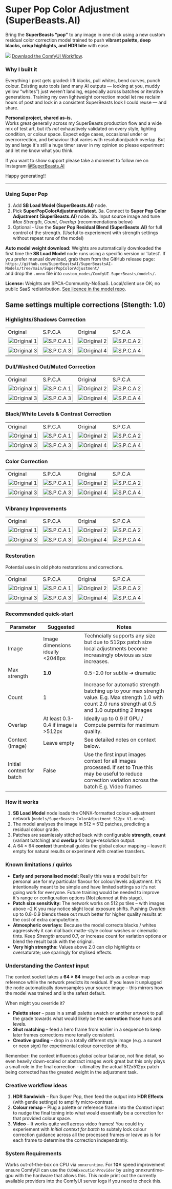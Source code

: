 # Super Pop Color Adjustment (SuperBeasts.AI)

Bring the **SuperBeasts “pop”** to any image in one click using a new custom residual color correction model trained to push **vibrant palette, deep blacks, crisp highlights, and HDR bite** with ease.

<a href="assets/examples/SPCA/SuperBeasts.AI-SuperPopColorAdjustment.json" target="_blank"><img src="assets/examples/SPCA/workflow.jpg"/></a>
<a href="assets/examples/SPCA/SuperBeasts.AI-SuperPopColorAdjustment.json" target="_blank">Downlaod the ComfyUI Workflow</a>.

### Why I built it
Everything I post gets graded: lift blacks, pull whites, bend curves, punch colour. Existing auto tools (and many AI outputs — looking at you, muddy yellow “whites”) just weren’t landing, especially across batches or iterative generations. Training my own lightweight correction model let me reclaim hours of post and lock in a consistent SuperBeasts look I could reuse — and share.

**Personal project, shared as‑is.**  
Works great generally across my SuperBeasts production flow and a wide mix of test art, but it’s *not* exhaustively validated on every style, lighting condition, or colour space. Expect edge cases, occasional under or overcorrection, and behaviour that varies with resolution/patch overlap. But by and large it's still a huge timer saver in my opinion so please experiment and let me know what you think.

If you want to show support please take a momenet to follow me on Instagram <a href="https://www.instagram.com/SuperBeasts.AI" target="_blank">@SuperBeasts.AI</a>

Happy generating!!

---

### Using Super Pop

1. Add **SB Load Model (SuperBeasts.AI)** node.
2. Pick **SuperPopColorAdjustment/latest**.
3a. Connect to **Super Pop Color Adjustment (SuperBeasts.AI)** node.
3b. Input source image and tune *Max Strength*, *Count*, *Overlap* (recommendations below)
4. Optional - Use the **Super Pop Residual Blend (SuperBeasts.AI)** for full control of the strength. (Useful to experiement with strength settings without repeat runs of the model)

**Auto model weight download:**
Weights are automatically downloaded the first time the **SB Load Model** node runs using a specific version or 'latest'.
If you prefer manual download, grab them from the GitHub release page:
`https://github.com/SuperBeastsAI/SuperBeastsAI-Models/tree/main/SuperPopColorAdjustment/`  
and drop the `.onnx` file into `custom_nodes/ComfyUI-SuperBeasts/models/`.

**License:**
Weights are SPCA-Community-NoSaaS. 
Local/client use OK; no public SaaS redistribution.
<a href="https://github.com/SuperBeastsAI/SuperBeastsAI-Models/blob/main/SuperPopColorAdjustment/LICENSE.txt" target="_blank">See licence in the model repo</a>.


<h2>Same settings multiple corrections (Stength: 1.0)</h2>

<h3>Highlights/Shadows Correction</h3>

<table width="100%">
  <tr>
    <td style="width:25%" width="25%">Original</td>
    <td style="width:25%" width="25%">S.P.C.A</td>
    <td style="width:25%" width="25%">Original</td>
    <td style="width:25%" width="25%">S.P.C.A</td>
  </tr>
  <tr>
    <td><img src="assets/examples/SPCA/5a.png" width="100%" alt="Original 1"></td>
    <td><img src="assets/examples/SPCA/5b.png" width="100%" alt="S.P.C.A 1"></td>
    <td><img src="assets/examples/SPCA/1a.png" width="100%" alt="Original 2"></td>
    <td><img src="assets/examples/SPCA/1b.png" width="100%" alt="S.P.C.A 2"></td>
  </tr>
  <tr>
    <td><img src="assets/examples/SPCA/2a.png" width="100%" alt="Original 3"></td>
    <td><img src="assets/examples/SPCA/2b.png" width="100%" alt="S.P.C.A 3"></td>
    <td><img src="assets/examples/SPCA/4a.png" width="100%" alt="Original 4"></td>
    <td><img src="assets/examples/SPCA/4b.png" width="100%" alt="S.P.C.A 4"></td>
  </tr>
</table>

<h3>Dull/Washed Out/Muted Correction</h3>

<table width="100%">
  <tr>
    <td style="width:25%" width="25%">Original</td>
    <td style="width:25%" width="25%">S.P.C.A</td>
    <td style="width:25%" width="25%">Original</td>
    <td style="width:25%" width="25%">S.P.C.A</td>
  </tr>
  <tr>
    <td><img src="assets/examples/SPCA/41a.png" width="100%" alt="Original 1"></td>
    <td><img src="assets/examples/SPCA/41b.png" width="100%" alt="S.P.C.A 1"></td>
    <td><img src="assets/examples/SPCA/16a.png" width="100%" alt="Original 2"></td>
    <td><img src="assets/examples/SPCA/16b.png" width="100%" alt="S.P.C.A 2"></td>
  </tr>
  <tr>
    <td><img src="assets/examples/SPCA/27a.png" width="100%" alt="Original 3"></td>
    <td><img src="assets/examples/SPCA/27b.png" width="100%" alt="S.P.C.A 3"></td>
    <td><img src="assets/examples/SPCA/24a.png" width="100%" alt="Original 4"></td>
    <td><img src="assets/examples/SPCA/24b.png" width="100%" alt="S.P.C.A 4"></td>
  </tr>
</table>


<h3>Black/White Levels & Contrast Correction</h3>

<table width="100%">
  <tr>
    <td style="width:25%" width="25%">Original</td>
    <td style="width:25%" width="25%">S.P.C.A</td>
    <td style="width:25%" width="25%">Original</td>
    <td style="width:25%" width="25%">S.P.C.A</td>
  </tr>
  <tr>
    <td><img src="assets/examples/SPCA/6a.png" width="100%" alt="Original 1"></td>
    <td><img src="assets/examples/SPCA/6b.png" width="100%" alt="S.P.C.A 1"></td>
    <td><img src="assets/examples/SPCA/9a.png" width="100%" alt="Original 2"></td>
    <td><img src="assets/examples/SPCA/9b.png" width="100%" alt="S.P.C.A 2"></td>
  </tr>
  <tr>
    <td><img src="assets/examples/SPCA/38a.png" width="100%" alt="Original 3"></td>
    <td><img src="assets/examples/SPCA/38b.png" width="100%" alt="S.P.C.A 3"></td>
    <td><img src="assets/examples/SPCA/26a.png" width="100%" alt="Original 4"></td>
    <td><img src="assets/examples/SPCA/26b.png" width="100%" alt="S.P.C.A 4"></td>
  </tr>
</table>


<h3>Color Correction</h3>

<table width="100%">
  <tr>
    <td style="width:25%" width="25%">Original</td>
    <td style="width:25%" width="25%">S.P.C.A</td>
    <td style="width:25%" width="25%">Original</td>
    <td style="width:25%" width="25%">S.P.C.A</td>
  </tr>
  <tr>
    <td><img src="assets/examples/SPCA/7a.png" width="100%" alt="Original 1"></td>
    <td><img src="assets/examples/SPCA/7b.png" width="100%" alt="S.P.C.A 1"></td>
    <td><img src="assets/examples/SPCA/14a.png" width="100%" alt="Original 2"></td>
    <td><img src="assets/examples/SPCA/14b.png" width="100%" alt="S.P.C.A 2"></td>
  </tr>
  <tr>
    <td><img src="assets/examples/SPCA/13a.png" width="100%" alt="Original 3"></td>
    <td><img src="assets/examples/SPCA/13b.png" width="100%" alt="S.P.C.A 3"></td>
    <td><img src="assets/examples/SPCA/34a.png" width="100%" alt="Original 4"></td>
    <td><img src="assets/examples/SPCA/34b.png" width="100%" alt="S.P.C.A 4"></td>
  </tr>
</table>


<h3>Vibrancy Improvements</h3>

<table width="100%">
  <tr>
    <td style="width:25%" width="25%">Original</td>
    <td style="width:25%" width="25%">S.P.C.A</td>
    <td style="width:25%" width="25%">Original</td>
    <td style="width:25%" width="25%">S.P.C.A</td>
  </tr>
  <tr>
    <td><img src="assets/examples/SPCA/25a.png" width="100%" alt="Original 1"></td>
    <td><img src="assets/examples/SPCA/25b.png" width="100%" alt="S.P.C.A 1"></td>
    <td><img src="assets/examples/SPCA/21a.png" width="100%" alt="Original 2"></td>
    <td><img src="assets/examples/SPCA/21b.png" width="100%" alt="S.P.C.A 2"></td>
  </tr>
  <tr>
    <td><img src="assets/examples/SPCA/35a.png" width="100%" alt="Original 3"></td>
    <td><img src="assets/examples/SPCA/35b.png" width="100%" alt="S.P.C.A 3"></td>
    <td><img src="assets/examples/SPCA/28a.png" width="100%" alt="Original 4"></td>
    <td><img src="assets/examples/SPCA/28b.png" width="100%" alt="S.P.C.A 4"></td>
  </tr>
</table>

<h3>Restoration</h3>
<p>Potential uses in old photo restorations and corrections.</p>

<table width="100%">
  <tr>
    <td style="width:25%" width="25%">Original</td>
    <td style="width:25%" width="25%">S.P.C.A</td>
    <td style="width:25%" width="25%">Original</td>
    <td style="width:25%" width="25%">S.P.C.A</td>
  </tr>
  <tr>
    <td><img src="assets/examples/SPCA/18a.png" width="100%" alt="Original 1"></td>
    <td><img src="assets/examples/SPCA/18b.png" width="100%" alt="S.P.C.A 1"></td>
    <td><img src="assets/examples/SPCA/39a.png" width="100%" alt="Original 2"></td>
    <td><img src="assets/examples/SPCA/39b.png" width="100%" alt="S.P.C.A 2"></td>
  </tr>
  <tr>
    <td><img src="assets/examples/SPCA/37a.png" width="100%" alt="Original 3"></td>
    <td><img src="assets/examples/SPCA/37b.png" width="100%" alt="S.P.C.A 3"></td>
    <td><img src="assets/examples/SPCA/40a.png" width="100%" alt="Original 4"></td>
    <td><img src="assets/examples/SPCA/40b.png" width="100%" alt="S.P.C.A 4"></td>
  </tr>
</table>


### Recommended quick-start

| Parameter | Suggested | Notes |
|-----------|-----------|-------|
| Image | Image dimensions ideally <2048px | Techncially supports any size but due to 512px patch size local adjustments become increasingly obvious as size increases. |
| Max strength  | **1.0**   | 0.5-2.0 for subtle ➜ dramatic |
| Count     | 1         | Increase for automatic strength batching up to your max strength value. E.g. Max strength 1.0 with count 2.0 runs strength at 0.5 and 1.0 outputting 2 images |
| Overlap   | At least 0.3-0.4 if image is >512px  | Ideally up to 0.9 if GPU / Compute permits for maximum quality. |
| Context (Image) | Leave empty | See detailed notes on context below. |
| Initial context for batch | False | Use the first input images context for all images processed. If set to True this may be useful to reduce correction variation across the batch E.g. Video frames |

### How it works

1. **SB Load Model** node loads the ONNX-formatted colour-adjustment network
    (`models/SuperBeasts_ColorAdjustment_512px_V1.onnx`).
2. The model analyses the image in 512 × 512 patches, predicting a residual colour grade.
3. Patches are seamlessly stitched back with configurable **strength**, **count** (variant
    batching) and **overlap** for large-resolution output.
4. A 64 × 64 **context** thumbnail guides the global colour mapping – leave it empty for
    natural results or experiment with creative transfers.

### Known limitations / quirks

* **Early and personalised model:** Really this was a model built for personal use for my particular flavour for colour/levels adjustment. It's intentionally meant to be simple and have limited settings so it's not going work for everyone. Future training would be needed to improve it's range or configuration options (Not planned at this stage). 
* **Patch size sensitivity:** The network works on 512 px tiles – with images above ~2 K you may
  notice slight local exposure shifts.  Pushing *Overlap* up to 0.8-0.9 blends these out much better for higher quality results at the
  cost of extra compute/time.
* **Atmospheric overlays:** Because the model corrects blacks / whites aggressively it can
  dial back matte-style colour washes or cinematic tints.  Keep *Strength* around 0.7, or increase count for variation options or blend
  the result back with the original.
* **Very high strengths:** Values above 2.0 can clip highlights or oversaturate; use sparingly
  for stylised effects.

### Understanding the *Context* input

The context socket takes a **64 × 64** image that acts as a colour-map reference while the
network predicts its residual.  If you leave it unplugged the node automatically downsamples
your source image – this mirrors how the model was trained and is the safest default.

When might you override it?

* **Palette steer** – pass in a small palette swatch or another artwork to pull the grade towards what would likely be the **correction** 
  those hues and levels.
* **Shot matching** – feed a hero frame from earlier in a sequence to keep later frames corrections more tonally consistent.
* **Creative grading** – drop in a totally different style image (e.g.
a sunset or neon sign) for experimental colour correction shifts.

Remember: the context influences *global* colour balance, not fine detail, so even heavily
down-scaled or abstract images work great but this only plays a small role in the final correction - ultimatley the actual 512x512px patch being corrected has the greated weight in the adjustment task. 


### Creative workflow ideas

1. **HDR Sandwich** – Run Super Pop, then feed the output into **HDR Effects** (with gentle
   settings) to amplify micro-contrast.
2. **Colour remap** – Plug a palette or reference frame into the *Context* input to nudge the
   final toning into what would essentially be a correction for that provided colour space.
3. **Video** – It works quite well across video frames! You could try experiement with *Initial context for batch* to subtely lock colour correction guidance across all the processed frames or leave as is for each frame to determine the correction independantly.

### System Requirements

Works out-of-the-box on CPU via `onnxruntime`.  For **10×** speed improvement ensure ComfyUI can use the `CUDAExecutionProvider` by using onnxruntime-gpu with the hardware that allows this. 
This node print out the currently available providers into the ComfyUI server logs if you need to check this. 